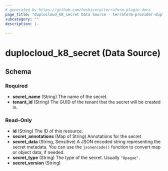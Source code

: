 ```yaml
---
# generated by https://github.com/hashicorp/terraform-plugin-docs
page_title: "duplocloud_k8_secret Data Source - terraform-provider-duplocloud"
subcategory: ""
description: |-
  
---
```


# duplocloud_k8_secret (Data Source)





<!-- schema generated by tfplugindocs -->
## Schema

### Required

- **secret_name** (String) The name of the secret.
- **tenant_id** (String) The GUID of the tenant that the secret will be created in.

### Read-Only

- **id** (String) The ID of this resource.
- **secret_annotations** (Map of String) Annotations for the secret
- **secret_data** (String, Sensitive) A JSON encoded string representing the secret metadata. You can use the `jsonencode()` function to convert map or object data, if needed.
- **secret_type** (String) The type of the secret.  Usually `"Opaque"`.
- **secret_version** (String)



